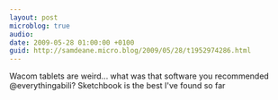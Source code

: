 ```yaml
---
layout: post
microblog: true
audio: 
date: 2009-05-28 01:00:00 +0100
guid: http://samdeane.micro.blog/2009/05/28/t1952974286.html
---
```

Wacom tablets are weird... what was that software you recommended @everythingabili? Sketchbook is the best I've found so far
